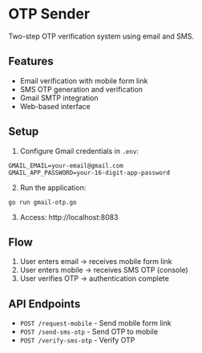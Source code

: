 # OTP Sender

Two-step OTP verification system using email and SMS.

## Features
- Email verification with mobile form link
- SMS OTP generation and verification
- Gmail SMTP integration
- Web-based interface

## Setup

1. Configure Gmail credentials in `.env`:
```
GMAIL_EMAIL=your-email@gmail.com
GMAIL_APP_PASSWORD=your-16-digit-app-password
```

2. Run the application:
```
go run gmail-otp.go
```

3. Access: http://localhost:8083

## Flow
1. User enters email → receives mobile form link
2. User enters mobile → receives SMS OTP (console)
3. User verifies OTP → authentication complete

## API Endpoints
- `POST /request-mobile` - Send mobile form link
- `POST /send-sms-otp` - Send OTP to mobile
- `POST /verify-sms-otp` - Verify OTP